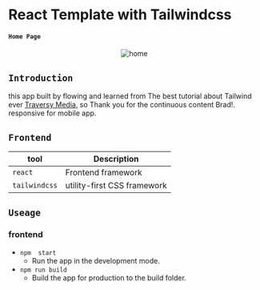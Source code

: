 # React Template with Tailwindcss

#### `Home Page `

<p align="center">
    <img alt="home" src="https://res.cloudinary.com/for-learning-and-training/image/upload/v1657626755/Screen%20Website/screencapture-localhost-3000-2022-07-10-12_43_54_vju0zn.png">
</p>

## `Introduction`

 
 this app built by flowing and learned from The best tutorial about Tailwind ever [Traversy Media](https://www.youtube.com/watch?v=dFgzHOX84xQ&t=3257s), so Thank you for the continuous content Brad!.\
 responsive for mobile app.

## `Frontend`

| tool                    |  Description                                             |
| ----------------------- |  ------------------------------------------------------- |
| `react`                 |  Frontend framework                                      |
| `tailwindcss`           |  utility-first CSS framework                           |

## `Useage`

### frontend

- `npm  start`
   - Run the app in the development mode.
- `npm run build`
   - Build the app for production to the build folder.
